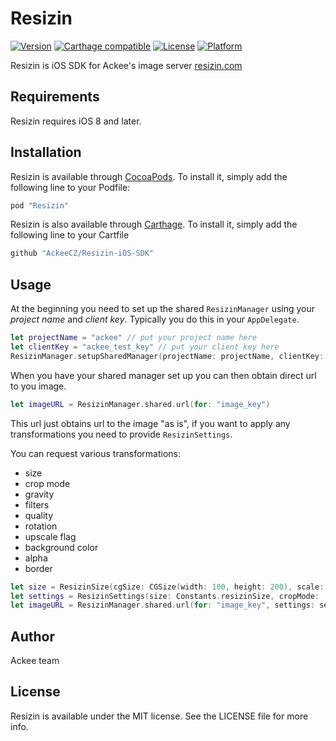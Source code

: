 # Resizin

[![Version](https://img.shields.io/cocoapods/v/Resizin.svg?style=flat)](http://cocoapods.org/pods/Resizin)
[![Carthage compatible](https://img.shields.io/badge/Carthage-compatible-4BC51D.svg?style=flat)](https://github.com/Carthage/Carthage)
[![License](https://img.shields.io/cocoapods/l/Resizin.svg?style=flat)](http://cocoapods.org/pods/Resizin)
[![Platform](https://img.shields.io/cocoapods/p/Resizin.svg?style=flat)](http://cocoapods.org/pods/Resizin)

Resizin is iOS SDK for Ackee's image server [resizin.com](https://resizin.com)

## Requirements

Resizin requires iOS 8 and later.

## Installation

Resizin is available through [CocoaPods](http://cocoapods.org). To install
it, simply add the following line to your Podfile:

```ruby
pod "Resizin"
```

Resizin is also available through [Carthage](https://github.com/Carthage/Carthage). To install it, simply add the following line to your Cartfile

```ruby
github "AckeeCZ/Resizin-iOS-SDK"
```

## Usage

At the beginning you need to set up the shared `ResizinManager` using your *project name* and *client key*. Typically you do this in your `AppDelegate`.

```swift
let projectName = "ackee" // put your project name here
let clientKey = "ackee_test_key" // put your client key here
ResizinManager.setupSharedManager(projectName: projectName, clientKey: clientKey)
```

When you have your shared manager set up you can then obtain direct url to you image.

```swift
let imageURL = ResizinManager.shared.url(for: "image_key")
```

This url just obtains url to the image "as is", if you want to apply any transformations you need to provide `ResizinSettings`.

You can request various transformations:
- size
- crop mode
- gravity
- filters
- quality
- rotation
- upscale flag
- background color
- alpha
- border

```swift
let size = ResizinSize(cgSize: CGSize(width: 100, height: 200), scale: Int(UIScreen.main.scale))
let settings = ResizinSettings(size: Constants.resizinSize, cropMode: .fill)
let imageURL = ResizinManager.shared.url(for: "image_key", settings: settings)
```

## Author

Ackee team

## License

Resizin is available under the MIT license. See the LICENSE file for more info.
